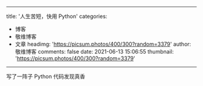 
---
title: '人生苦短，快用 Python'
categories: 
 - 博客
 - 敬维博客
 - 文章
headimg: 'https://picsum.photos/400/300?random=3379'
author: 敬维博客
comments: false
date: 2021-06-13 15:06:55
thumbnail: 'https://picsum.photos/400/300?random=3379'
---

<div>   
写了一阵子 Python 代码发现真香  
</div>
            